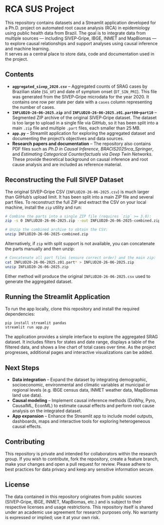 # RCA SUS Project

This repository contains datasets and a Streamlit application developed for a Ph.D. project on automated root cause analysis (RCA) in
epidemiology using public health data from Brazil. The goal is to integrate data from multiple sources — including SIVEP‑Gripe, IBGE,
INMET and MapBiomas — to explore causal relationships and support analyses using causal inference and machine learning.  
It serves as a central place to store data, code and documentation used in the project.

## Contents

- **`aggregated_sivep_2020.csv`** – Aggregated counts of SRAG cases by Brazilian state (`SG_UF`) and date of symptom onset (`DT_SIN_PRI`).
  This file was generated from the SIVEP‑Gripe microdata for the year 2020. It contains one row per state per date with a
  `cases` column representing the number of cases.
- **`INFLUD20-26-06-2025.zip`** and **`INFLUD20-26-06-2025.z01.part00`–`part10`** – Segmented ZIP archive of the original SIVEP‑Gripe
  dataset. The dataset is too large to upload in a single file via GitHub, so it has been split into a main `.zip` file and
  multiple `.part` files, each smaller than 25 MB.
- **`app.py`** – Streamlit application for exploring the aggregated dataset and documenting the project’s objectives and data sources.
- **Research papers and documentation** – The repository also contains PDF files such as *Ph.D in Causal Inference*,
  *BRACIS2025rca_Springer*, and *Estimating Categorical Counterfactuals via Deep Twin Networks*. These provide theoretical
  background on causal inference and root cause analysis and are included as reference material.

## Reconstructing the Full SIVEP Dataset

The original SIVEP‑Gripe CSV (`INFLUD20-26-06-2025.csv`) is much larger than GitHub’s upload limit. It has been split into a main ZIP
file and several part files. To reconstruct the full ZIP and extract the CSV on your local machine, install the `zip` utility and run:

```bash
# Combine the parts into a single ZIP file (requires `zip` >= 3.0):
zip -s 0 INFLUD20-26-06-2025.zip --out INFLUD20-26-06-2025-combined.zip

# Unzip the combined archive to obtain the CSV:
unzip INFLUD20-26-06-2025-combined.zip
```

Alternatively, if `zip` with split support is not available, you can concatenate the parts manually and then unzip:

```bash
# Concatenate all part files (ensure correct order) and the main zip:
cat INFLUD20-26-06-2025.z01.part* > INFLUD20-26-06-2025.zip
unzip INFLUD20-26-06-2025.zip
```

Either method will produce the original `INFLUD20-26-06-2025.csv` used to generate the aggregated dataset.

## Running the Streamlit Application

To run the app locally, clone this repository and install the required dependencies:

```bash
pip install streamlit pandas
streamlit run app.py
```

The application provides a simple interface to explore the aggregated SRAG dataset. It includes filters for states and date range,
displays a table of the filtered data, and shows a line chart of total cases over time. As the project progresses, additional pages
and interactive visualizations can be added.

## Next Steps

- **Data integration** – Expand the dataset by integrating demographic, socioeconomic, environmental and climatic variables at
  municipal or regional levels (e.g. IBGE census data, INMET weather data, MapBiomas land use data).
- **Causal modeling** – Implement causal inference methods (DoWhy, Pyro, CausalML, EconML) to estimate causal effects and
  perform root cause analysis on the integrated dataset.
- **App expansion** – Enhance the Streamlit app to include model outputs, dashboards, maps and interactive tools for exploring
  heterogeneous causal effects.

## Contributing

This repository is private and intended for collaborators within the research group. If you wish to contribute, fork the repository,
create a feature branch, make your changes and open a pull request for review. Please adhere to best practices for data privacy and
keep any sensitive information secure.

## License

The data contained in this repository originates from public sources (SIVEP‑Gripe, IBGE, INMET, MapBiomas, etc.) and is subject to
their respective licenses and usage restrictions. This repository itself is shared under an academic use agreement for research
purposes only. No warranty is expressed or implied; use it at your own risk.